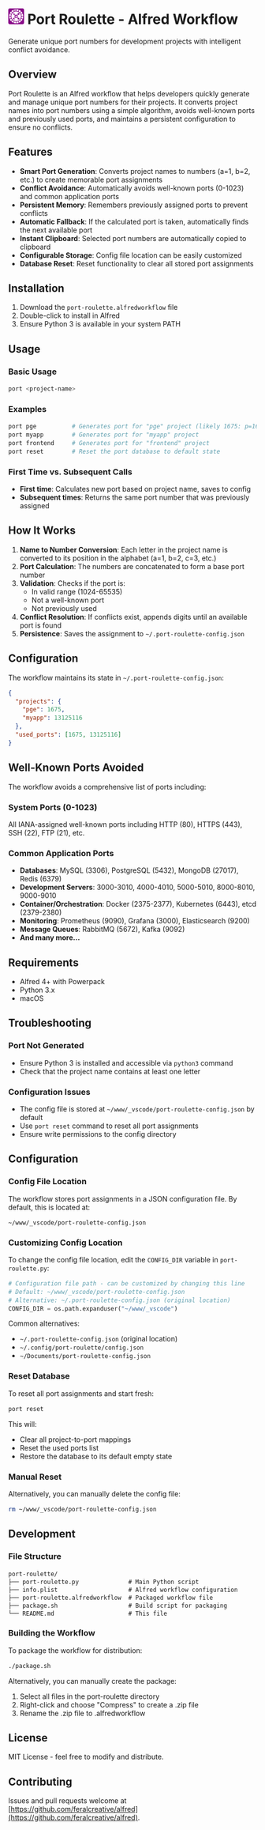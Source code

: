 # <img src="./images/icons/icon-port-roulette.svg" width="32" height="32" alt="Port Roulette"> Port Roulette - Alfred Workflow

Generate unique port numbers for development projects with intelligent conflict avoidance.

## Overview

Port Roulette is an Alfred workflow that helps developers quickly generate and manage unique port numbers for their projects. It converts project names into port numbers using a simple algorithm, avoids well-known ports and previously used ports, and maintains a persistent configuration to ensure no conflicts.

## Features

- **Smart Port Generation**: Converts project names to numbers (a=1, b=2, etc.) to create memorable port assignments
- **Conflict Avoidance**: Automatically avoids well-known ports (0-1023) and common application ports
- **Persistent Memory**: Remembers previously assigned ports to prevent conflicts
- **Automatic Fallback**: If the calculated port is taken, automatically finds the next available port
- **Instant Clipboard**: Selected port numbers are automatically copied to clipboard
- **Configurable Storage**: Config file location can be easily customized
- **Database Reset**: Reset functionality to clear all stored port assignments

## Installation

1. Download the `port-roulette.alfredworkflow` file
2. Double-click to install in Alfred
3. Ensure Python 3 is available in your system PATH

## Usage

### Basic Usage

```bash
port <project-name>
```

### Examples

```bash
port pge          # Generates port for "pge" project (likely 1675: p=16, g=7, e=5)
port myapp        # Generates port for "myapp" project
port frontend     # Generates port for "frontend" project
port reset        # Reset the port database to default state
```

### First Time vs. Subsequent Calls

- **First time**: Calculates new port based on project name, saves to config
- **Subsequent times**: Returns the same port number that was previously assigned

## How It Works

1. **Name to Number Conversion**: Each letter in the project name is converted to its position in the alphabet (a=1, b=2, c=3, etc.)
2. **Port Calculation**: The numbers are concatenated to form a base port number
3. **Validation**: Checks if the port is:
   - In valid range (1024-65535)
   - Not a well-known port
   - Not previously used
4. **Conflict Resolution**: If conflicts exist, appends digits until an available port is found
5. **Persistence**: Saves the assignment to `~/.port-roulette-config.json`

## Configuration

The workflow maintains its state in `~/.port-roulette-config.json`:

```json
{
  "projects": {
    "pge": 1675,
    "myapp": 13125116
  },
  "used_ports": [1675, 13125116]
}
```

## Well-Known Ports Avoided

The workflow avoids a comprehensive list of ports including:

### System Ports (0-1023)

All IANA-assigned well-known ports including HTTP (80), HTTPS (443), SSH (22), FTP (21), etc.

### Common Application Ports

- **Databases**: MySQL (3306), PostgreSQL (5432), MongoDB (27017), Redis (6379)
- **Development Servers**: 3000-3010, 4000-4010, 5000-5010, 8000-8010, 9000-9010
- **Container/Orchestration**: Docker (2375-2377), Kubernetes (6443), etcd (2379-2380)
- **Monitoring**: Prometheus (9090), Grafana (3000), Elasticsearch (9200)
- **Message Queues**: RabbitMQ (5672), Kafka (9092)
- **And many more...**

## Requirements

- Alfred 4+ with Powerpack
- Python 3.x
- macOS

## Troubleshooting

### Port Not Generated

- Ensure Python 3 is installed and accessible via `python3` command
- Check that the project name contains at least one letter

### Configuration Issues

- The config file is stored at `~/www/_vscode/port-roulette-config.json` by default
- Use `port reset` command to reset all port assignments
- Ensure write permissions to the config directory

## Configuration

### Config File Location

The workflow stores port assignments in a JSON configuration file. By default, this is located at:

```
~/www/_vscode/port-roulette-config.json
```

### Customizing Config Location

To change the config file location, edit the `CONFIG_DIR` variable in `port-roulette.py`:

```python
# Configuration file path - can be customized by changing this line
# Default: ~/www/_vscode/port-roulette-config.json
# Alternative: ~/.port-roulette-config.json (original location)
CONFIG_DIR = os.path.expanduser("~/www/_vscode")
```

Common alternatives:
- `~/.port-roulette-config.json` (original location)
- `~/.config/port-roulette/config.json`
- `~/Documents/port-roulette-config.json`

### Reset Database

To reset all port assignments and start fresh:

```bash
port reset
```

This will:
- Clear all project-to-port mappings
- Reset the used ports list
- Restore the database to its default empty state

### Manual Reset

Alternatively, you can manually delete the config file:

```bash
rm ~/www/_vscode/port-roulette-config.json
```

## Development

### File Structure

```text
port-roulette/
├── port-roulette.py              # Main Python script
├── info.plist                    # Alfred workflow configuration
├── port-roulette.alfredworkflow  # Packaged workflow file
├── package.sh                    # Build script for packaging
└── README.md                     # This file
```

### Building the Workflow

To package the workflow for distribution:

```bash
./package.sh
```

Alternatively, you can manually create the package:

1. Select all files in the port-roulette directory
2. Right-click and choose "Compress" to create a .zip file
3. Rename the .zip file to .alfredworkflow

## License

MIT License - feel free to modify and distribute.

## Contributing

Issues and pull requests welcome at [https://github.com/feralcreative/alfred](https://github.com/feralcreative/alfred).
